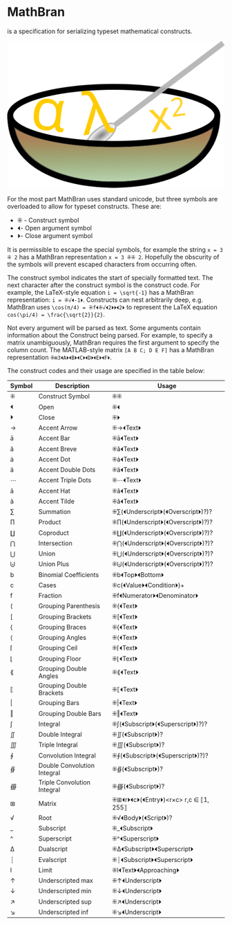 # MathBran
is a specification for serializing typeset mathematical constructs.

![](./MathBran.svg "Cereal-ized math")

For the most part MathBran uses standard unicode, but three symbols are overloaded to allow for typeset constructs. These are:
* ⁜ - Construct symbol
* ⏴- Open argument symbol
* ⏵- Close argument symbol

It is permissible to escape the special symbols, for example the string `x = 3 ⁜ 2` has a MathBran representation `x = 3 ⁜⁜ 2`. Hopefully the obscurity of the symbols will prevent escaped characters from occurring often.

The construct symbol indicates the start of specially formatted text. The next character after the construct symbol is the construct code. For example, the LaTeX-style equation `i = \sqrt{-1}` has a MathBran representation: `i = ⁜√⏴-1⏵`. Constructs can nest arbitrarily deep, e.g. MathBran uses `\cos(π/4) = ⁜f⏴⁜√⏴2⏵⏵⏴2⏵` to represent the LaTeX equation `cos(\pi/4) = \frac{\sqrt{2}}{2}`.

Not every argument will be parsed as text. Some arguments contain information about the Construct being parsed. For example, to specify a matrix unambiguously, MathBran requires the first argument to specify the column count. The MATLAB-style matrix `[A B C; D E F]` has a MathBran representation `⁜⊞3⏴A⏵⏴B⏵⏴C⏵⏴D⏵⏴E⏵⏴F⏵`.

The construct codes and their usage are specified in the table below:

Symbol|Description|Usage
------|-----------|-----
⁜|Construct Symbol|⁜⁜
⏴|Open|⁜⏴
⏵|Close|⁜⏵
→|Accent Arrow|⁜→⏴Text⏵
ā|Accent Bar|⁜ā⏴Text⏵
ă|Accent Breve|⁜ă⏴Text⏵
ȧ|Accent Dot|⁜ȧ⏴Text⏵
ä|Accent Double Dots|⁜ä⏴Text⏵
⋯|Accent Triple Dots|⁜⋯⏴Text⏵
â|Accent Hat|⁜â⏴Text⏵
ã|Accent Tilde|⁜ã⏴Text⏵
∑|Summation|⁜∑(⏴Underscript⏵(⏴Overscript⏵)?)?
∏|Product|⁜∏(⏴Underscript⏵(⏴Overscript⏵)?)?
∐|Coproduct|⁜∐(⏴Underscript⏵(⏴Overscript⏵)?)?
⋂|Intersection|⁜⋂(⏴Underscript⏵(⏴Overscript⏵)?)?
⋃|Union|⁜⋃(⏴Underscript⏵(⏴Overscript⏵)?)?
⨄|Union Plus|⁜⨄(⏴Underscript⏵(⏴Overscript⏵)?)?
b|Binomial Coefficients|⁜b⏴Top⏵⏴Bottom⏵
c|Cases|⁜c(⏴Value⏵⏴Condition⏵)+
f|Fraction|⁜f⏴Numerator⏵⏴Denominator⏵
(|Grouping Parenthesis|⁜(⏴Text⏵
[|Grouping Brackets|⁜[⏴Text⏵
{|Grouping Braces|⁜{⏴Text⏵
⟨|Grouping Angles|⁜⟨⏴Text⏵
⌈|Grouping Ceil|⁜⌈⏴Text⏵
⌊|Grouping Floor|⁜⌊⏴Text⏵
⟪|Grouping Double Angles|⁜⟪⏴Text⏵
⟦|Grouping Double Brackets|⁜⟦⏴Text⏵
\||Grouping Bars|⁜\|⏴Text⏵
‖|Grouping Double Bars|⁜‖⏴Text⏵
∫|Integral|⁜∫(⏴Subscript⏵(⏴Superscript⏵)?)?
∬|Double Integral|⁜∬(⏴Subscript⏵)?
∭|Triple Integral|⁜∭(⏴Subscript⏵)?
∮|Convolution Integral|⁜∮(⏴Subscript⏵(⏴Superscript⏵)?)?
∯|Double Convolution Integral|⁜∯(⏴Subscript⏵)?
∰|Triple Convolution Integral|⁜∰(⏴Subscript⏵)?
⊞|Matrix|⁜⊞⏴r⏵⏴c⏵(⏴Entry⏵)\<r×c\>   r,c ∈ ⟦1, 255⟧
√|Root|⁜√⏴Body⏵(⏴Script⏵)?
_|Subscript|⁜_⏴Subscript⏵
^|Superscript|⁜^⏴Superscript⏵
Δ|Dualscript|⁜Δ⏴Subscript⏵⏴Superscript⏵
┊|Evalscript|⁜┊⏴Subscript⏵⏴Superscript⏵
l|Limit|⁜l⏴Text⏵⏴Approaching⏵
↑|Underscripted max|⁜↑⏴Underscript⏵
↓|Underscripted min|⁜↓⏴Underscript⏵
↗|Underscripted sup|⁜↗⏴Underscript⏵
↘|Underscripted inf|⁜↘⏴Underscript⏵
